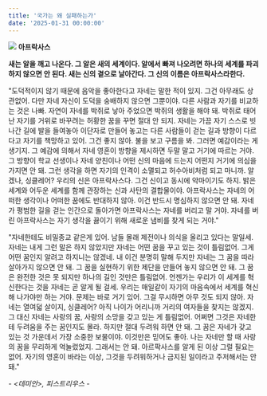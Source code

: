 ```yaml
---
title: '국가는 왜 실패하는가'
date: '2025-01-31 00:00:00'
---
```


<img src='/images/memo/memo-4-1.webp'>

<strong>
아프락사스

새는 알을 깨고 나온다. 그 알은 새의 세계이다. 알에서 빠져 나오려면
하나의 세계를 파괴하지 않으면 안 된다. 새는 신의 곁으로 날아간다.
그 신의 이름은 아프락사스라한다.
</strong>
 
"도덕적이지 않기 때문에 음악을 좋아한다고 자네는 말한 적이 있지. 그건 아무래도 상관없어. 다만 자네 자신이 도덕을 숭배하지 않으면 그뿐이야. 다른 사람과 자기를 비교하는 것은 나빠. 자연이 자네를 박쥐로 낳아 주었으면 박쥐의 생활을 해야 돼. 박쥐로 태어난 자기를 거위로 바꾸려는 허황한 꿈을 꾸면 절대 안 되지. 자네는 가끔 자기 스스로 빗나간 길에 발을 들여놓아 이단자로 만들어 놓고는 다른 사람들이 걷는 길과 방향이 다르다고 자기를 책망하고 있어. 그건 좋지 않아. 불을 보고 구름을 봐. 그러면 예감이라는 게 생기지. 그 예감에 의해서 자네 영혼이 방향을 제시하면 두말 말고 거기에 따르는 거야. 그 방향이 학교 선생이나 자네 양친이나 어떤 신의 마음에 드는지 어떤지 거기에 의심을 가지면 안 돼. 그런 생각을 하면 자기의 인격이 소멸되고 허수아비처럼 되고 마니까. 알겠나, 싱클레어? 우리의 신은 아프락사스다. 그건 신이고 동시에 악마이기도 하지. 밝은 세계와 어두운 세계를 함께 관장하는 신과 사탄의 결합물이야. 아프락사스는 자네의 어떠한 생각이나 어떠한 꿈에도 반대하지 않아. 이건 반드시 명심하지 않으면 안 돼. 자네가 평범한 길을 걷는 인간으로 돌아가면 아프락사스는 자네를 버리고 말 거야. 자네를 버린 아프락사스는 자기 생각을 끓이기 위해 새로운 냄비를 찾게 되는 거야."

"자네한테도 비밀종교 같은게 있어. 남들 몰래 제전이나 의식을 올리고 있다는 말일세. 자네는 내게 그런 말은 하지 않았지만 자네는 어떤 꿈을 꾸고 있는 것이 틀림없어. 그게 어떤 꿈인지 알려고 하지니는 않겠네. 내 이건 분명히 말해 두지만 자네는 그 꿈을 따라 살아가지 않으면 안 돼. 그 꿈을 실현하기 위한 제단을 만들어 놓지 않으면 안 돼. 그 꿈은 완전한 것은 못 되지만 하나의 길인 것만은 틀림없어. 언젠가는 우리가 이 세계를 혁신한다는 것을 자네는 곧 알게 될 걸세. 우리는 매일같이 자기의 마음속에서 세계를 혁신해 나가야만 하는 거야. 문제는 바로 거기 있어. 그걸 무시하면 아무 것도 되지 않아. 자네는 열여덟 살이지, 싱클레어? 아직 나이가 어리니까 거리의 여자들을 찾지는 않겠지. 그 대신 자네는 사랑의 꿈, 사랑의 소망을 갖고 있는 게 틀림없어. 어쩌면 그것은 자네한테 두려움을 주는 꿈인지도 몰라. 하지만 절대 두려워 하면 안 돼. 그 꿈은 자네가 갖고 있는 것 가운데서 가장 소중한 보물이야. 이것만은 믿어도 좋아. 나는 자네만 할 때 사랑의 꿈을 무리하게 억눌렀었지. 그래서는 안 돼. 아르팍사스를 알게 된 이상 그럴 필요는 없어. 자기의 영혼이 바라는 이상, 그것을 두려워하거나 금지된 일이라고 주저해서는 안 돼."

<i>- <데미안>, 피스트리우스 -</i>
